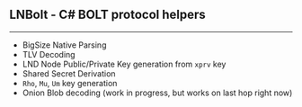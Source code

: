 ## LNBolt - C# BOLT protocol helpers
---
* BigSize Native Parsing
* TLV Decoding
* LND Node Public/Private Key generation from `xprv` key
* Shared Secret Derivation
* `Rho`, `Mu`, `Um` key generation
* Onion Blob decoding (work in progress, but works on last hop right now) 
